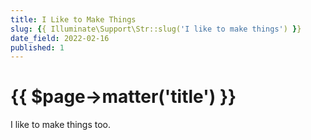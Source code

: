 ```yaml
---
title: I Like to Make Things
slug: {{ Illuminate\Support\Str::slug('I like to make things') }}
date_field: 2022-02-16
published: 1
---
```


# {{ $page->matter('title') }}

I like to make things too.